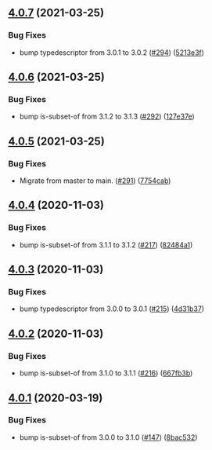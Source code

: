 ## [4.0.7](https://github.com/thenativeweb/comparejs/compare/4.0.6...4.0.7) (2021-03-25)


### Bug Fixes

* bump typedescriptor from 3.0.1 to 3.0.2 ([#294](https://github.com/thenativeweb/comparejs/issues/294)) ([5213e3f](https://github.com/thenativeweb/comparejs/commit/5213e3fe0f7f36added05f78210d62dbc03e2e8c))

## [4.0.6](https://github.com/thenativeweb/comparejs/compare/4.0.5...4.0.6) (2021-03-25)


### Bug Fixes

* bump is-subset-of from 3.1.2 to 3.1.3 ([#292](https://github.com/thenativeweb/comparejs/issues/292)) ([127e37e](https://github.com/thenativeweb/comparejs/commit/127e37eaa5dfce87dfa9ebfc020e36f7ce895b22))

## [4.0.5](https://github.com/thenativeweb/comparejs/compare/4.0.4...4.0.5) (2021-03-25)


### Bug Fixes

* Migrate from master to main. ([#291](https://github.com/thenativeweb/comparejs/issues/291)) ([7754cab](https://github.com/thenativeweb/comparejs/commit/7754cab94b5fcda9db41ba0ff6be2d67337ee317))

## [4.0.4](https://github.com/thenativeweb/comparejs/compare/4.0.3...4.0.4) (2020-11-03)


### Bug Fixes

* bump is-subset-of from 3.1.1 to 3.1.2 ([#217](https://github.com/thenativeweb/comparejs/issues/217)) ([82484a1](https://github.com/thenativeweb/comparejs/commit/82484a17fa7c1e24410fa1c3939c1ad4ae2cf836))

## [4.0.3](https://github.com/thenativeweb/comparejs/compare/4.0.2...4.0.3) (2020-11-03)


### Bug Fixes

* bump typedescriptor from 3.0.0 to 3.0.1 ([#215](https://github.com/thenativeweb/comparejs/issues/215)) ([4d31b37](https://github.com/thenativeweb/comparejs/commit/4d31b37d19b5ef407bbc1792100cf1ef7abbdcee))

## [4.0.2](https://github.com/thenativeweb/comparejs/compare/4.0.1...4.0.2) (2020-11-03)


### Bug Fixes

* bump is-subset-of from 3.1.0 to 3.1.1 ([#216](https://github.com/thenativeweb/comparejs/issues/216)) ([667fb3b](https://github.com/thenativeweb/comparejs/commit/667fb3bdceb948f921fe33c61fb28948aae06f97))

## [4.0.1](https://github.com/thenativeweb/comparejs/compare/4.0.0...4.0.1) (2020-03-19)


### Bug Fixes

* bump is-subset-of from 3.0.0 to 3.1.0 ([#147](https://github.com/thenativeweb/comparejs/issues/147)) ([8bac532](https://github.com/thenativeweb/comparejs/commit/8bac5321c953c9d6a1342d8d4ee24e53c1a1716f))
